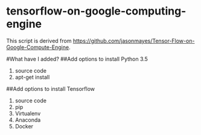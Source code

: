 # tensorflow-on-google-computing-engine

This script is derived from https://github.com/jasonmayes/Tensor-Flow-on-Google-Compute-Engine.

#What have I added?
##Add options to install Python 3.5
1. source code
2. apt-get install

##Add options to install Tensorflow
1. source code
2. pip
3. Virtualenv
4. Anaconda
5. Docker



